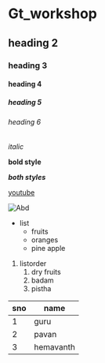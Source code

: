 # Gt_workshop
## heading 2
### heading 3
#### heading 4
##### heading 5
###### heading 6
*italic*

**bold style**

***both styles***

[youtube](https://www.youtube.com/)

![Abd](https://i.pinimg.com/564x/b3/06/d1/b306d137875d843cc52c97eccac6fb1b.jpg)

* list
  * fruits
  * oranges
  * pine apple

1. listorder
   1. dry fruits
   2. badam
   3. pistha

sno|name
-----|-----
1|guru
2|pavan
3|hemavanth
